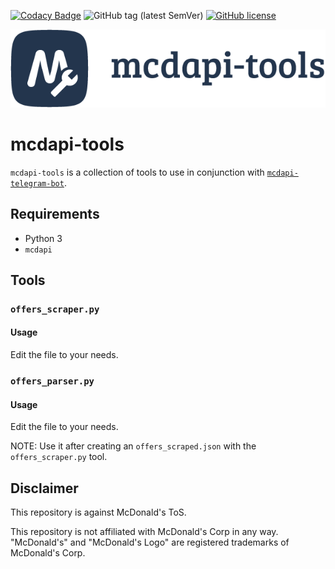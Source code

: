 [![Codacy Badge](https://api.codacy.com/project/badge/Grade/b0bbc37b52804a70aa5c57326abf2c96)](https://www.codacy.com/app/giacomoferretti/mcdapi-tools?utm_source=github.com&amp;utm_medium=referral&amp;utm_content=giacomoferretti/mcdapi-tools&amp;utm_campaign=Badge_Grade)
![GitHub tag (latest SemVer)](https://img.shields.io/github/tag/giacomoferretti/mcdapi-tools.svg?color=blue&label=Stable)
[![GitHub license](https://img.shields.io/github/license/giacomoferretti/mcdapi-tools.svg?color=informational)](https://github.com/giacomoferretti/mcdapi-tools/blob/master/LICENSE)

![Header](.github/header.png)

# mcdapi-tools
`mcdapi-tools` is a collection of tools to use in conjunction with [`mcdapi-telegram-bot`](https://github.com/giacomoferretti/mcdapi-telegram-bot).

## Requirements
* Python 3
* `mcdapi`

## Tools

### `offers_scraper.py`
#### Usage
Edit the file to your needs.

### `offers_parser.py`
#### Usage
Edit the file to your needs.

NOTE: Use it after creating an `offers_scraped.json` with the `offers_scraper.py` tool.

## Disclaimer
This repository is against McDonald's ToS.

This repository is not affiliated with McDonald's Corp in any way. "McDonald's" and "McDonald's Logo" are registered trademarks of McDonald's Corp.

